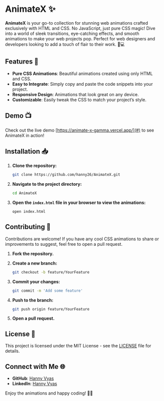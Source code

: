 

# AnimateX ✨

**AnimateX** is your go-to collection for stunning web animations crafted exclusively with HTML and CSS. No JavaScript, just pure CSS magic! Dive into a world of sleek transitions, eye-catching effects, and smooth animations to make your web projects pop. Perfect for web designers and developers looking to add a touch of flair to their work. 🚀💻

## Features 🌟

- **Pure CSS Animations**: Beautiful animations created using only HTML and CSS.
- **Easy to Integrate**: Simply copy and paste the code snippets into your project.
- **Responsive Design**: Animations that look great on any device.
- **Customizable**: Easily tweak the CSS to match your project’s style.

## Demo 📺

Check out the live demo [https://animate-x-gamma.vercel.app/](#) to see AnimateX in action!

## Installation 📥

1. **Clone the repository:**

   ```bash
   git clone https://github.com/hanny26/AnimateX.git
   ```

2. **Navigate to the project directory:**

   ```bash
   cd AnimateX
   ```

3. **Open the `index.html` file in your browser to view the animations:**

   ```bash
   open index.html
   ```


## Contributing 🤝

Contributions are welcome! If you have any cool CSS animations to share or improvements to suggest, feel free to open a pull request.

1. **Fork the repository.**
2. **Create a new branch:**

   ```bash
   git checkout -b feature/YourFeature
   ```

3. **Commit your changes:**

   ```bash
   git commit -m 'Add some feature'
   ```

4. **Push to the branch:**

   ```bash
   git push origin feature/YourFeature
   ```

5. **Open a pull request.**

## License 📄

This project is licensed under the MIT License - see the [LICENSE](LICENSE) file for details.

## Connect with Me 🌐

- **GitHub**: [Hanny Vyas](https://github.com/hanny26)
- **LinkedIn**: [Hanny Vyas](https://www.linkedin.com/in/hanny-vyas/)

Enjoy the animations and happy coding! 🎨✨


